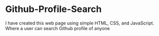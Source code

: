 # Github-Profile-Search
I have created this web page using simple HTML, CSS, and JavaScript. Where a user can search Github profile of anyone
